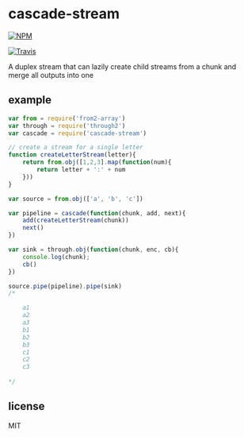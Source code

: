 cascade-stream
==============

[![NPM](https://nodei.co/npm/cascade-stream.png?global=true)](https://nodei.co/npm/cascade-stream/)

[![Travis](http://img.shields.io/travis/binocarlos/cascade-stream.svg?style=flat)](https://travis-ci.org/binocarlos/cascade-stream)

A duplex stream that can lazily create child streams from a chunk and merge all outputs into one

## example

```js
var from = require('from2-array')
var through = require('through2')
var cascade = require('cascade-stream')

// create a stream for a single letter
function createLetterStream(letter){
	return from.obj([1,2,3].map(function(num){
		return letter + ':' + num
	}))
}

var source = from.obj(['a', 'b', 'c'])

var pipeline = cascade(function(chunk, add, next){
	add(createLetterStream(chunk))
	next()
})

var sink = through.obj(function(chunk, enc, cb){
	console.log(chunk);
	cb()
})

source.pipe(pipeline).pipe(sink)
/*

	a1
	a2
	a3
	b1
	b2
	b3
	c1
	c2
	c3
	
*/
```

## license

MIT